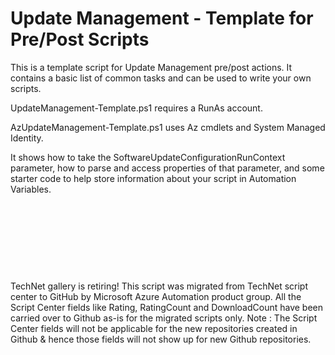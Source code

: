 ﻿Update Management - Template for Pre/Post Scripts
=================================================

            

This is a template script for Update Management pre/post actions. It contains a basic list of common tasks and can be used to write your own scripts. 

UpdateManagement-Template.ps1 requires a RunAs account.

AzUpdateManagement-Template.ps1 uses Az cmdlets and System Managed Identity.

It shows how to take the SoftwareUpdateConfigurationRunContext parameter, how to parse and access properties of that parameter, and some starter code to help store information about your script in Automation Variables. 


 


 

 

 


        
    
TechNet gallery is retiring! This script was migrated from TechNet script center to GitHub by Microsoft Azure Automation product group. All the Script Center fields like Rating, RatingCount and DownloadCount have been carried over to Github as-is for the migrated scripts only. Note : The Script Center fields will not be applicable for the new repositories created in Github & hence those fields will not show up for new Github repositories.
